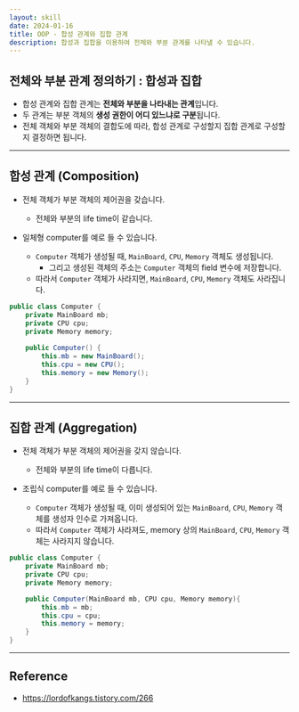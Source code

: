 ```yaml
---
layout: skill
date: 2024-01-16
title: OOP - 합성 관계와 집합 관계
description: 합성과 집합을 이용하여 전체와 부분 관계를 나타낼 수 있습니다.
---
```



## 전체와 부분 관계 정의하기 : 합성과 집합

- 합성 관계와 집합 관계는 **전체와 부분을 나타내는 관계**입니다.
- 두 관계는 부분 객체의 **생성 권한이 어디 있느냐로 구분**됩니다.
- 전체 객체와 부분 객체의 결합도에 따라, 합성 관계로 구성할지 집합 관계로 구성할지 결정하면 됩니다.


---


## 합성 관계 (Composition)

- 전체 객체가 부분 객체의 제어권을 갖습니다.
    - 전체와 부분의 life time이 같습니다.

- 일체형 computer를 예로 들 수 있습니다.
    - `Computer` 객체가 생성될 때, `MainBoard`, `CPU`, `Memory` 객체도 생성됩니다.
        - 그리고 생성된 객체의 주소는 `Computer` 객체의 field 변수에 저장합니다.
    - 따라서 `Computer` 객체가 사라지면, `MainBoard`, `CPU`, `Memory` 객체도 사라집니다.


```java
public class Computer {
    private MainBoard mb;
    private CPU cpu;
    private Memory memory;
    
    public Computer() {
        this.mb = new MainBoard();
        this.cpu = new CPU();
        this.memory = new Memory();
    }
}
```
 

---


## 집합 관계 (Aggregation)
 
- 전체 객체가 부분 객체의 제어권을 갖지 않습니다.
    - 전체와 부분의 life time이 다릅니다.

- 조립식 computer를 예로 들 수 있습니다.
    - `Computer` 객체가 생성될 때, 이미 생성되어 있는 `MainBoard`, `CPU`, `Memory` 객체를 생성자 인수로 가져옵니다.
    - 따라서 `Computer` 객체가 사라져도, memory 상의 `MainBoard`, `CPU`, `Memory` 객체는 사라지지 않습니다.

```java
public class Computer {
    private MainBoard mb;
    private CPU cpu;
    private Memory memory;

    public Computer(MainBoard mb, CPU cpu, Memory memory){
        this.mb = mb; 
        this.cpu = cpu;
        this.memory = memory;
    }
}
```


---


## Reference

- <https://lordofkangs.tistory.com/266>
